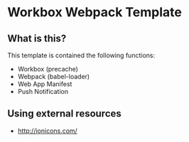 # Workbox Webpack Template
## What is this?
This template is contained the following functions:
- Workbox (precache)
- Webpack (babel-loader)
- Web App Manifest
- Push Notification

## Using external resources
- http://ionicons.com/